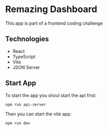 # Remazing Dashboard

This app is part of a frontend coding challenge

## Technologies

- React
- TypeScript
- Vite
- JSON Server

## Start App

To start the app you shoul start the api first:

```
npm run api-server
```

Then you can start the vite app:

```
npm run dev
```
